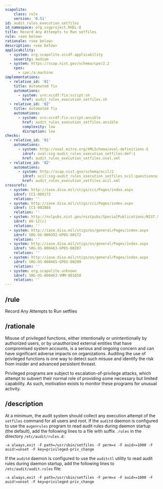 ```yaml
---
scapolite:
    class: rule
    version: '0.51'
id: audit_rules_execution_setfiles
id_namespace: org.ssgproject.RHEL-8
title: Record Any Attempts to Run setfiles
rule: <see below>
rationale: <see below>
description: <see below>
applicability:
  - system: org.scapolite.xccdf.applicability
    severity: medium
  - system: https://scap.nist.gov/schema/cpe/2.2
    cpes:
      - cpe:/a:machine
implementations:
  - relative_id: '01'
    title: Automated fix
    automations:
      - system: urn:xccdf:fix:script:sh
        href: audit_rules_execution_setfiles.sh
  - relative_id: '02'
    title: Automated fix
    automations:
      - system: urn:xccdf:fix:script:ansible
        href: audit_rules_execution_setfiles.ansible
        complexity: low
        disruption: low
checks:
  - relative_id: '01'
    automations:
      - system: http://oval.mitre.org/XMLSchema/oval-definitions-5
        idref: oval:ssg-audit_rules_execution_setfiles:def:1
        href: audit_rules_execution_setfiles.oval.xml
  - relative_id: '02'
    automations:
      - system: http://scap.nist.gov/schema/ocil/2
        idref: ocil:ssg-audit_rules_execution_setfiles_ocil:questionnaire:1
        href: audit_rules_execution_setfiles.ocil.xml
crossrefs:
  - system: http://iase.disa.mil/stigs/cci/Pages/index.aspx
    idref: CCI-000172
    relation: ''
  - system: http://iase.disa.mil/stigs/cci/Pages/index.aspx
    idref: CCI-002884
    relation: ''
  - system: http://nvlpubs.nist.gov/nistpubs/SpecialPublications/NIST.SP.800-53r4.pdf
    idref: AU-12(c)
    relation: ''
  - system: http://iase.disa.mil/stigs/os/general/Pages/index.aspx
    idref: SRG-OS-000392-GPOS-00172
    relation: ''
  - system: http://iase.disa.mil/stigs/os/general/Pages/index.aspx
    idref: SRG-OS-000463-GPOS-00207
    relation: ''
  - system: http://iase.disa.mil/stigs/os/general/Pages/index.aspx
    idref: SRG-OS-000465-GPOS-00209
    relation: ''
  - system: org.scapolite.unknown
    idref: SRG-OS-000463-VMM-001850
    relation: ''
---
```



## /rule

Record Any Attempts to Run setfiles

## /rationale

Misuse
of privileged functions, either intentionally or unintentionally by
authorized users, or by unauthorized external entities that have
compromised system accounts, is a serious and ongoing concern and can
have significant adverse impacts on organizations. Auditing the use of
privileged functions is one way to detect such misuse and identify the
risk from insider and advanced persistent threast.  
  
Privileged programs are subject to escalation-of-privilege attacks,
which attempt to subvert their normal role of providing some necessary
but limited capability. As such, motivation exists to monitor these
programs for unusual activity.

## /description

At
a minimum, the audit system should collect any execution attempt of the
`setfiles` command for all users and root. If the `auditd` daemon is
configured to use the `augenrules` program to read audit rules during
daemon startup (the default), add the following lines to a file with
suffix `.rules` in the directory `/etc/audit/rules.d`:

``` 
-a always,exit -F path=/usr/sbin/setfiles -F perm=x -F auid>=1000 -F auid!=unset -F key=privileged-priv_change
```

If the `auditd` daemon is configured to use the `auditctl` utility to
read audit rules during daemon startup, add the following lines to
`/etc/audit/audit.rules` file:

``` 
-a always,exit -F path=/usr/sbin/setfiles -F perm=x -F auid>=1000 -F auid!=unset -F key=privileged-priv_change
```
